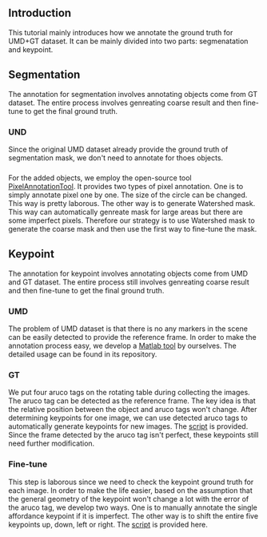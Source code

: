 ## Introduction
This tutorial mainly introduces how we annotate the ground truth for UMD+GT dataset. It can be mainly divided into two parts: segmenatation and keypoint. 

## Segmentation
The annotation for segmentation involves annotating objects come from GT dataset. The entire process involves genreating coarse result and then fine-tune to 
get the final ground truth.

### UND
Since the original UMD dataset already provide the ground truth of segmentation mask, we don't need to annotate for thoes objects. 

###
For the added objects, we employ the open-source tool [PixelAnnotationTool](https://github.com/abreheret/PixelAnnotationTool). It provides two types of pixel annotation. One is to simply 
annotate pixel one by one. The size of the circle can be changed. This way is pretty laborous. The other way is to generate Watershed mask. This way can automatically
genreate mask for large areas but there are some imperfect pixels. Therefore our strategy is to use Watershed mask to generate the coarse mask and then use the first way 
to fine-tune the mask.

## Keypoint 
The annotation for keypoint involves annotating objects come from UMD and GT dataset. The entire process still involves genreating coarse result and then fine-tune to 
get the final ground truth.

### UMD 
The problem of UMD dataset is that there is no any markers in the scene can be easily detected to provide the reference frame. 
In order to make the annotation process easy, we develop a [Matlab tool](https://github.com/fujenchu/UMD_affordanceKP_toolbox) by ourselves. The detailed usage 
can be found in its repository.

### GT
We put four aruco tags on the rotating table during collecting the images. The aruco tag can be detected as the reference frame. The key idea is that the relative
position between the object and aruco tags won't change. After determining keypoints for one image, we can use detected aruco tags to automatically generate keypoints
for new images. The [script]() is provided. Since the frame detected by the aruco tag isn't perfect, these keypoints still need further modification.

### Fine-tune
This step is laborous since we need to check the keypoint ground truth for each image. In order to make the life easier, based on the assumption that the general geometry
of the keypoint won't change a lot with the error of the aruco tag, we develop two ways. One is to manually annotate the single affordance keypoint if it is imperfect. 
The other way is to shift the entire five keypoints up, down, left or right. The [script](https://github.com/ivalab/AffKpNet/blob/master/utils/annotation_kp_finetune.py) is provided here.
